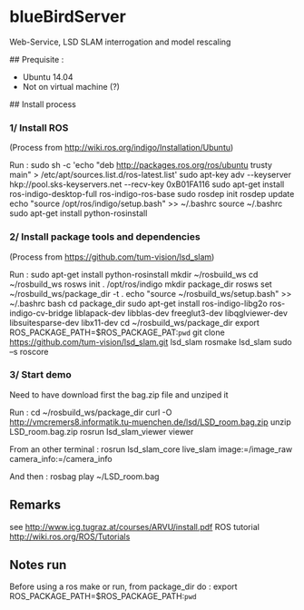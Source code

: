 # blueBirdServer
Web-Service, LSD SLAM interrogation and model rescaling

## Prequisite : 

* Ubuntu 14.04
* Not on virtual machine (?)

## Install process

### 1/ Install ROS

(Process from http://wiki.ros.org/indigo/Installation/Ubuntu)

Run :
    sudo sh -c 'echo "deb http://packages.ros.org/ros/ubuntu trusty main" > /etc/apt/sources.list.d/ros-latest.list'
    sudo apt-key adv --keyserver hkp://pool.sks-keyservers.net --recv-key 0xB01FA116
    sudo apt-get install ros-indigo-desktop-full ros-indigo-ros-base
    sudo rosdep init
    rosdep update
    echo "source /opt/ros/indigo/setup.bash" >> ~/.bashrc
    source ~/.bashrc
    sudo apt-get install python-rosinstall

### 2/ Install package tools and dependencies

(Process from https://github.com/tum-vision/lsd_slam)

Run :
    sudo apt-get install python-rosinstall
    mkdir ~/rosbuild_ws
    cd ~/rosbuild_ws
    rosws init . /opt/ros/indigo
    mkdir package_dir
    rosws set ~/rosbuild_ws/package_dir -t .
    echo "source ~/rosbuild_ws/setup.bash" >> ~/.bashrc
    bash
    cd package_dir
    sudo apt-get install ros-indigo-libg2o ros-indigo-cv-bridge liblapack-dev libblas-dev freeglut3-dev libqglviewer-dev libsuitesparse-dev libx11-dev
    cd ~/rosbuild_ws/package_dir
    export ROS_PACKAGE_PATH=$ROS_PACKAGE_PAT:`pwd`
    git clone https://github.com/tum-vision/lsd_slam.git lsd_slam
    rosmake lsd_slam
    sudo –s roscore

### 3/ Start demo

Need to have download first the bag.zip file and unziped it

Run :
    cd ~/rosbuild_ws/package_dir
    curl -O http://vmcremers8.informatik.tu-muenchen.de/lsd/LSD_room.bag.zip
    unzip LSD_room.bag.zip
    rosrun lsd_slam_viewer viewer

From an other terminal :
    rosrun lsd_slam_core live_slam image:=/image_raw camera_info:=/camera_info

And then :
    rosbag play ~/LSD_room.bag

## Remarks

see http://www.icg.tugraz.at/courses/ARVU/install.pdf
ROS tutorial http://wiki.ros.org/ROS/Tutorials

## Notes run
Before using a ros make or run, from package_dir do :
    export ROS_PACKAGE_PATH=$ROS_PACKAGE_PATH:`pwd`
